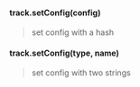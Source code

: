 #### track.setConfig(config)
> set config with a hash

#### track.setConfig(type, name)
> set config with two strings
